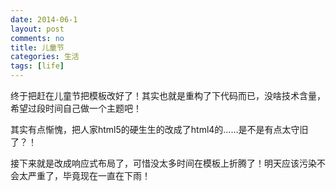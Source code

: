 ```yaml
---
date: 2014-06-1
layout: post
comments: no
title: 儿童节
categories: 生活
tags: [life]
---
```


终于把赶在儿童节把模板改好了！其实也就是重构了下代码而已，没啥技术含量，希望过段时间自己做一个主题吧！

其实有点惭愧，把人家html5的硬生生的改成了html4的……是不是有点太守旧了？！

接下来就是改成响应式布局了，可惜没太多时间在模板上折腾了！明天应该污染不会太严重了，毕竟现在一直在下雨！